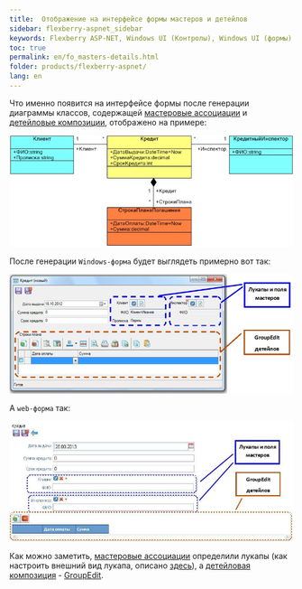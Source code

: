 ```yaml
---
title:  Отображение на интерфейсе формы мастеров и детейлов
sidebar: flexberry-aspnet_sidebar
keywords: Flexberry ASP-NET, Windows UI (Контролы), Windows UI (формы)
toc: true
permalink: en/fo_masters-details.html
folder: products/flexberry-aspnet/
lang: en
---
```


Что именно появится на интерфейсе формы после генерации диаграммы классов, содержащей [мастеровые ассоциации](fd_master-association.html) и [детейловые композиции](fo_detail-associations-properties.html), отображено на примере:

![](/images/pages/products/flexberry-orm/masters-and-details/class-diagram-masters-and-details.jpg)

После генерации `Windows-форма` будет выглядеть примерно вот так:

![](/images/pages/products/flexberry-orm/masters-and-details/form-interface.jpg)

А `web-форма` так:

![](/images/pages/products/flexberry-orm/masters-and-details/web-form-interface.jpg)

Как можно заметить, [мастеровые ассоциации](fd_master-association.html) определили лукапы (как настроить внешний вид лукапа, описано [здесь](fo_custom-lookup.html)), а [детейловая композиция](fo_detail-associations-properties.html) - [GroupEdit](group-edit.html).
